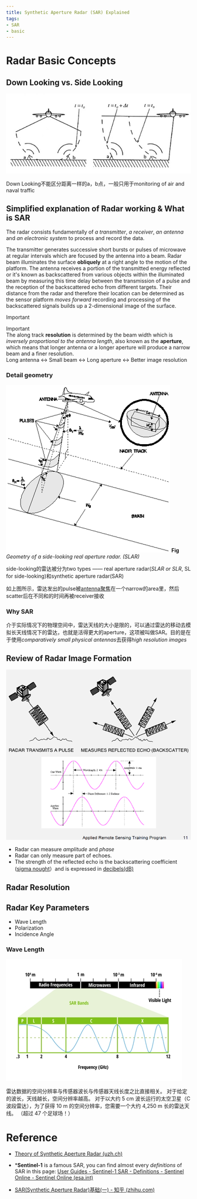 ```yaml
---
title: Synthetic Aperture Radar (SAR) Explained
tags:
- SAR
- basic
---
```


# Radar Basic Concepts

## Down Looking vs. Side Looking

![Pasted image 20230320150424](Synthetic%20Aperture%20Radar%20Imaging/attachments/Pasted%20image%2020230320150424.png)

Down Looking不能区分距离一样的a，b点，一般只用于monitoring of air and naval traffic

## Simplified explanation of Radar working & What is SAR
The radar consists fundamentally of *a transmitter*, *a receiver*, *an antenna* and *an electronic system* to process and record the data.

The transmitter generates successive short bursts or pulses of microwave at regular intervals which are focused by the antenna into a beam. Radar beam illuminates the surface **obliquely** at a right angle to the motion of the platform. The antenna receives a portion of the transmitted energy reflected or it's known as backscattered from various objects within the illuminated beam by  measuring this time delay between the transmission of a pulse and the reception of the backscattered echo from different  targets. Their distance from the radar and therefore their location can be determined as the sensor platform *moves forward* recording and processing of the backscattered signals builds up a 2-dimensional image of the surface.


> [!important] 
> Important<br>
> The along track **resolution** is determined by the beam width which is *inversely proportional to the antenna length*, also known as the **aperture**, which means that longer antenna or a longer aperture will produce a narrow beam and a finer resolution. <br>
> Long antenna $\leftrightarrow$ Small beam $\leftrightarrow$ Long aperture $\leftrightarrow$ Better image resolution

### Detail geometry

![](Synthetic%20Aperture%20Radar%20Imaging/attachments/Pasted%20image%2020230330153450.png)
**Fig** *Geometry of a side-looking real aperture radar. (SLAR)*

side-looking的雷达被分为two types —— real aperture radar(*SLAR or SLR*, SL for side-looking)和synthetic aperture radar(SAR)

如上图所示，雷达发出的pulse被[antenna聚焦](Synthetic%20Aperture%20Radar%20Imaging/Antenna.md)在一个narrow的area里，然后scatter后在不同和的时间再被receiver接收


### Why SAR
介于实际情况下的物理空间中，雷达天线的大小是限的，可以通过雷达的移动去模拟长天线情况下的雷达，也就是活得更大的aperture，这项被叫做SAR。目的是在于使用*comparatively small physical antennas*去获得*high resolution images*


## Review of Radar Image Formation

![660](Synthetic%20Aperture%20Radar%20Imaging/attachments/Pasted%20image%2020230320163240.png)

* Radar can measure *amplitude* and *phase*
* Radar can only measure part of echoes.
* The strength of the reflected echo is the backscattering coefficient ([sigma nought](Synthetic%20Aperture%20Radar%20Imaging/Radiometric%20Calibration.md)）and is expressed in [decibels(dB)](Signal%20Processing/What%20is%20dB.md)

## Radar Resolution



## Radar Key Parameters
* Wave Length
* Polarization
* Incidence Angle

### Wave Length

![](Synthetic%20Aperture%20Radar%20Imaging/attachments/Pasted%20image%2020230330153007.png)

雷达数据的空间分辨率与传感器波长与传感器天线长度之比直接相关。 对于给定的波长，天线越长，空间分辨率越高。 对于以大约 5 cm 波长运行的太空卫星（C 波段雷达），为了获得 10 m 的空间分辨率，您需要一个大约 4,250 m 长的雷达天线。 （超过 47 个足球场！）


# Reference

* [Theory of Synthetic Aperture Radar (uzh.ch)](https://www.geo.uzh.ch/~fpaul/sar_theory.html)

* ***Sentinel-1** is a famous SAR, you can find almost every *definitions* of SAR in this page:
[User Guides - Sentinel-1 SAR - Definitions - Sentinel Online - Sentinel Online (esa.int)](https://sentinel.esa.int/web/sentinel/user-guides/sentinel-1-sar/definitions)

* [SAR(Synthetic Aperture Radar)基础(一) - 知乎 (zhihu.com)](https://zhuanlan.zhihu.com/p/98053986)